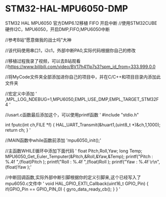 # STM32-HAL-MPU6050-DMP
STM32 HAL MPU6050 官方DMP6.12移植 FIFO 开启中断
//使用STM32CUBE硬件I2C，MPU6050，开启DMP,FIFO,MPU6050中断 

//参考B站“愿意做我的战士吗”大神

//该代码使用串口1，i2c1，外部中断PA0,实际代码根据你自己的修改


//移植过程我录了视频，可以去B站观看
//https://www.bilibili.com/video/BV17h411p7s3?spm_id_from=333.999.0.0

//将MyCode文件夹全部添加进你自己的项目中，并在C/C++和项目目录内添加此文件夹

//宏定义中添加
'
,MPL_LOG_NDEBUG=1,MPU6050,EMPL,USE_DMP,EMPL_TARGET_STM32F4
'

//usart.c函数最后添加这个，可以使用printf函数
'
#include "stdio.h"

int fputc(int ch,FILE *f)
{
	HAL_UART_Transmit(&huart1,(uint8_t *)&ch,1,1000);
	return ch;
}
'

//MAIN函数中while函数前添加
'mpu6050_init();'

//主函数WHILE循环中添加下面代码
	'	float Pitch,Roll,Yaw;
		long Temp;
		MPU6050_Get_Euler_Temputer(&Pitch,&Roll,&Yaw,&Temp);
		printf("Pitch : %.4f     ",(float)Pitch );
		printf("Roll : %.4f    ",(float)Roll );
		printf("Yaw : %.4f   \r\n",(float)Yaw );'

//中断回调函数,实际外部中断引脚根据你的定义引脚来,这个已经写入了mpu6050.c文件中
'
void HAL_GPIO_EXTI_Callback(uint16_t GPIO_Pin)
{
	if(GPIO_Pin == GPIO_PIN_0)
		{
			gyro_data_ready_cb();
		}
}
'

